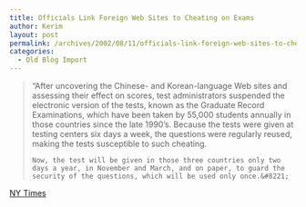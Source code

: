 ```yaml
---
title: Officials Link Foreign Web Sites to Cheating on Exams
author: Kerim
layout: post
permalink: /archives/2002/08/11/officials-link-foreign-web-sites-to-cheating-on-exams/
categories:
  - Old Blog Import
---
```


>   &#8220;After uncovering the Chinese- and Korean-language Web sites and assessing their effect on scores, test administrators suspended the electronic version of the tests, known as the Graduate Record Examinations, which have been taken by 55,000 students annually in those countries since the late 1990&#8217;s. Because the tests were given at testing centers six days a week, the questions were regularly reused, making the tests susceptible to such cheating. 
>   
>   
>     Now, the test will be given in those three countries only two days a year, in November and March, and on paper, to guard the security of the questions, which will be used only once.&#8221;
>   


<a href="http://www.nytimes.com/2002/08/08/education/08TEST.html?tntemail0" onclick="_gaq.push(['_trackEvent', 'outbound-article', 'http://www.nytimes.com/2002/08/08/education/08TEST.html?tntemail0', 'NY Times']);" >NY Times</a>

